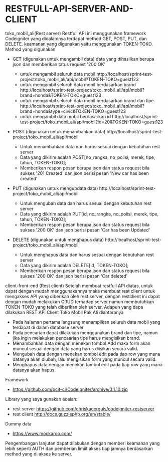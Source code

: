 # RESTFULL-API-SERVER-AND-CLIENT
toko_mobil_ali(Rest server)
Restfull API  ini menggunakan framework Codeigniter yang didalamnya terdapat method GET, POST, PUT, dan DELETE. 
keamanan yang digunakan yaitu menggunakan TOKEN-TOKO.
Method yang digunakan 
+ GET (digunakan untuk mengambil data) data yang dihasilkan berupa json dan memberikan tatus request '200 OK'
  - untuk mengambil seluruh data mobil 
  http://localhost/sprint-test-project/toko_mobil_ali/api/mobil?TOKEN-TOKO=guest123
  - untuk mengambil seluruh data mobil berdasarkan brand
  http://localhost/sprint-test-project/toko_mobil_ali/api/mobil?brand=honda&TOKEN-TOKO=guest123
  - untuk mengambil seluruh data mobil berdasarkan brand dan tipe
  http://localhost/sprint-test-project/toko_mobil_ali/api/mobil?brand=honda&type=civic&TOKEN-TOKO=guest123
  - untuk mengambil data mobil berdasarkan id 
  http://localhost/sprint-test-project/toko_mobil_ali/api/mobil?id=20&TOKEN-TOKO=guest123
      
+ POST (digunakan untuk menambahkan data) http://localhost/sprint-test-project/toko_mobil_ali/api/mobil 
  - Untuk menambahkan data dan harus sesuai dengan kebutuhan rest server 
  - Data yang dikirim adalah POST[no_rangka, no_polisi, merek, tipe, tahun, TOKEN-TOKO];
  - Memberikan respon pesan berupa json dan status request bila sukses '201 Created' dan json berisi pesan 'New car has been created'
+ PUT (digunakan untuk mengupdata data) http://localhost/sprint-test-project/toko_mobil_ali/api/mobil 
  - Untuk mengubah data dan harus sesuai dengan kebutuhan rest server 
  - Data yang dikirim adalah PUT[id, no_rangka, no_polisi, merek, tipe, tahun, TOKEN-TOKO];
  - Memberikan respon pesan berupa json dan status request bila sukses '200 OK' dan json berisi pesan 'Car has been Updated'
+ DELETE (digunakan untuk menghapus data) http://localhost/sprint-test-project/toko_mobil_ali/api/mobil 
  - Untuk menghapus data dan harus sesuai dengan kebutuhan rest server 
  - Data yang dikirim adalah DELETE[id, TOKEN-TOKO];
  - Memberikan respon pesan berupa json dan status request bila sukses '200 OK' dan json berisi pesan 'Car deleted'

client-front-end (Rest client)
Setelah membuat restfull API diatas, untuk dapat dengan mudah menggunakannya maka membuat rest client untuk mengakses API yang diberikan oleh rest server,
dengan restclient ini dapat dengan mudah melakukan CRUD terhadap server namun membutuhkan TOKEN-TOKO yang telah diberikan oleh server.
Adapun yang dapa dilakukan REST API Client Toko Mobil Pak Ali diantaranya
  + Pada halaman pertama langsung menampilkan seluruh data mobil yang terdapat di dalam database server.
  + Pada pencarian dapat dilakukan menggunakan brand dan tipe, namun jika ingin melakukan pencaarian tipe harus mengisikan brand.
  + Menambahkan data dengan menekan tombol Add maka form akan muncul sesuai dengan data yang harus diisikan secara valid.
  + Mengubah data dengan menekan tombol edit pada tiap row yang mana datanya akan diubah, lalu mengisikan form yang muncul secara valid.
  + Menghapus data dengan menekan  tombol edit pada tiap row yang mana datanya akan hapus.
   
Framework   
- https://github.com/bcit-ci/CodeIgniter/archive/3.1.10.zip

Library yang saya gunakan adalah:
- rest server https://github.com/chriskacerguis/codeigniter-restserver
- rest client http://docs.guzzlephp.org/en/stable/

Dummy data 
- https://www.mockaroo.com/
    
    
Pengembangan lanjutan dapat dilakukan dengan memberi keamanan yang lebih seperti AUTH  dan pemberian limiit akses tiap jamnya berdasarkan method yang di akses ke server.

